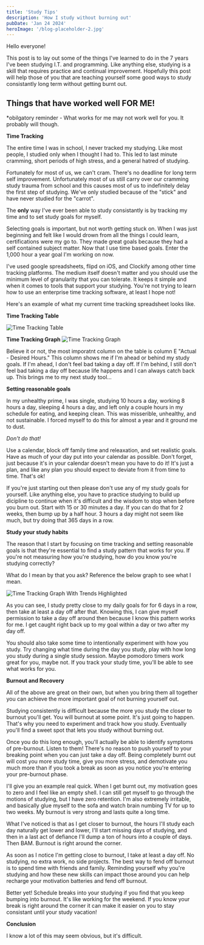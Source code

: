 ```yaml
---
title: 'Study Tips'
description: 'How I study without burning out'
pubDate: 'Jan 24 2024'
heroImage: '/blog-placeholder-2.jpg'
---
```


Hello everyone!

This post is to lay out some of the things I've learned to do in the 7 years I've been studying I.T. and programming. Like anything else, studying is a skill that requires practice and continual improvement. Hopefully this post will help those of you that are teaching yourself some good ways to study consistantly long term without getting burnt out.


## Things that have worked well FOR ME!
*obilgatory reminder - What works for me may not work well for you. It probably will though.

**Time Tracking**

The entire time I was in school, I never tracked my studying. Like most people, I studied only when I thought I had to. This led to last minute cramming, short periods of high stress, and a general hatred of studying. 

Fortunately for most of us, we can't cram. There's no deadline for long term self improvement. Unfortunately most of us still carry over our cramming study trauma from school and this causes most of us to indefinitely delay the first step of studying. We've only studied because of the "stick" and have never studied for the "carrot".

The **only** way I've ever been able to study consistantly is by tracking my time and to set study goals for myself. 

Selecting goals is important, but not worth getting stuck on. When I was just beginning and felt like I would drown from all the things I could learn, certifications were my go to. They made great goals because they had a self contained subject matter. Now that I use time based goals. Enter the 1,000 hour a year goal I'm working on now. 

I've used google spreadsheets, flipd on iOS, and Clockify among other time tracking platforms. The medium itself doesn't matter and you should use the minimum level of granularity that you can tolerate. It keeps it simple and when it comes to tools that support your studying. You're not trying to learn how to use an enterprise time tracking software, at least I hope not!

Here's an example of what my current time tracking spreadsheet looks like. 

**Time Tracking Table**

![Time Tracking Table](https://storage.googleapis.com/bwcii-dev-blog-bucket/study-time-table.png)

**Time Tracking Graph**
![Time Tracking Graph](https://storage.googleapis.com/bwcii-dev-blog-bucket/study-time-graph.png)

Believe it or not, the most imporatnt column on the table is column E "Actual - Desired Hours." This column shows me if I'm ahead or behind my study goals. If I'm ahead, I don't feel bad taking a day off. If I'm behind, I still don't feel bad taking a day off because life happens and I can always catch back up. This brings me to my next study tool...

**Setting reasonable goals**

In my unhealthy prime, I was single, studying 10 hours a day, working 8 hours a day, sleeping 4 hours a day, and left only a couple hours in my schedule for eating, and keeping clean. This was misserible, unhealthy, and not sustainable. I forced myself to do this for almost a year and it ground me to dust. 

*Don't do that!*

Use a calendar, block off family time and releaxation, and set realistic goals. Have as much of your day put into your calendar as possible. Don't forget, just because it's in your calendar doesn't mean you have to do it! It's just a plan, and like any plan you should expect to deviate from it from time to time. That's ok!

If you're just starting out then please don't use any of my study goals for yourself. Like anything else, you have to practice studying to build up dicipline to continue when it's difficult and the wisdom to stop when before you burn out. Start with 15 or 30 minutes a day. If you can do that for 2 weeks, then bump up by a half hour. 3 hours a day might not seem like much, but try doing that 365 days in a row.

**Study your study habits**

The reason that I start by focusing on time tracking and setting reasonable goals is that they're essential to find a study pattern that works for you. If you're not measuring how you're studying, how do you know you're studying correctly?

What do I mean by that you ask? Reference the below graph to see what I mean.

![Time Tracking Graph With Trends Highlighted](https://storage.googleapis.com/bwcii-dev-blog-bucket/study-time-graph-2-weeks-trend.png)

As you can see, I study pretty close to my daily goals for for 6 days in a row, then take at least a day off after that. Knowing this, I can give myself permission to take a day off around then because I know this pattern works for me. I get caught right back up to my goal within a day or two after my day off.

You should also take some time to intentionally experiment with how you study. Try changing what time during the day you study, play with how long you study during a single study session. Maybe pomodoro timers work great for you, maybe not. If you track your study time, you'll be able to see what works for you.

**Burnout and Recovery**

All of the above are great on their own, but when you bring them all together you can achieve the more important goal of not burning yourself out. 

Studying consistently is difficult because the more you study the closer to burnout you'll get. You will burnout at some point. It's just going to happen. That's why you need to experiment and track how you study. Eventually you'll find a sweet spot that lets you study without burning out.

Once you do this long enough, you'll actually be able to identify symptoms of pre-burnout. Listen to them! There's no reason to push yourself to your breaking point when you can just take a day off. Being completely burnt out will cost you more study time, give you more stress, and demotivate you much more than if you took a break as soon as you notice you're entering your pre-burnout phase.

I'll give you an example real quick. When I get burnt out, my motivation goes to zero and I feel like an empty shell. I can still get myself to go through the motions of studying, but I have zero retention. I'm also extremely irritable, and basically glue myself to the sofa and watch brain numbing TV for up to two weeks. My burnout is very strong and lasts quite a long time.

What I've noticed is that as I get closer to burnout, the hours I'll study each day naturally get lower and lower, I'll start missing days of studying, and then in a last act of defiance I'll dump a ton of hours into a couple of days. Then BAM. Burnout is right around the corner. 

As soon as I notice I'm getting close to burnout, I take at least a day off. No studying, no extra work, no side projects. The best way to fend off burnout is to spend time with friends and family. Reminding yourself why you're studying and how these new skills can impact those around you can help recharge your motivation batteries and fend off burnout.

Better yet! Schedule breaks into your studying if you find that you keep bumping into burnout. It's like working for the weekend. If you know your break is right around the corner it can make it easier on you to stay consistant until your study vacation!

**Conclusion**

I know a lot of this may seem obvious, but it's difficult. 